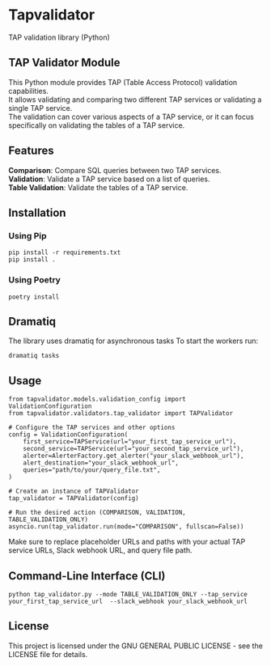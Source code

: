 # Tapvalidator

TAP validation library (Python)

## TAP Validator Module

This Python module provides TAP (Table Access Protocol) validation capabilities.<br>
It allows validating and comparing two different TAP services or validating a single TAP service. <br>
The validation can cover various aspects of a TAP service, or it can focus specifically on validating the tables of a TAP service.

## Features

**Comparison**: Compare SQL queries between two TAP services.<br>
**Validation**: Validate a TAP service based on a list of queries.<br>
**Table Validation**: Validate the tables of a TAP service.<br>


## Installation

### Using Pip

    pip install -r requirements.txt
    pip install .

### Using Poetry

    poetry install




## Dramatiq

The library uses dramatiq for asynchronous tasks
To start the workers run:

    dramatiq tasks


## Usage

    from tapvalidator.models.validation_config import ValidationConfiguration
    from tapvalidator.validators.tap_validator import TAPValidator

    # Configure the TAP services and other options
    config = ValidationConfiguration(
        first_service=TAPService(url="your_first_tap_service_url"),
        second_service=TAPService(url="your_second_tap_service_url"),
        alerter=AlerterFactory.get_alerter("your_slack_webhook_url"),
        alert_destination="your_slack_webhook_url",
        queries="path/to/your/query_file.txt",
    )

    # Create an instance of TAPValidator
    tap_validator = TAPValidator(config)

    # Run the desired action (COMPARISON, VALIDATION, TABLE_VALIDATION_ONLY)
    asyncio.run(tap_validator.run(mode="COMPARISON", fullscan=False))


Make sure to replace placeholder URLs and paths with your actual TAP service URLs, Slack webhook URL, and query file path.


## Command-Line Interface (CLI)

    python tap_validator.py --mode TABLE_VALIDATION_ONLY --tap_service your_first_tap_service_url  --slack_webhook your_slack_webhook_url

## License

This project is licensed under the GNU GENERAL PUBLIC LICENSE - see the LICENSE file for details.
